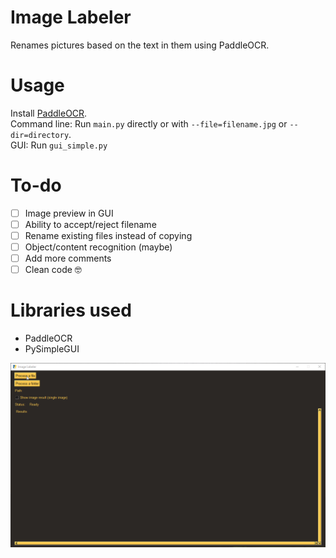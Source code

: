 # Image Labeler

Renames pictures based on the text in them using PaddleOCR. 

# Usage
Install [PaddleOCR](https://github.com/PaddlePaddle/PaddleOCR/blob/release/2.6/doc/doc_en/quickstart_en.md).  
Command line: Run `main.py` directly or with `--file=filename.jpg` or `--dir=directory`.  
GUI: Run `gui_simple.py`

# To-do
- [ ] Image preview in GUI
- [ ] Ability to accept/reject filename
- [ ] Rename existing files instead of copying
- [ ] Object/content recognition (maybe)
- [ ] Add more comments
- [ ] Clean code 🤓

# Libraries used
- PaddleOCR
- PySimpleGUI

![Demo](./demo.gif)